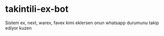 # takintili-ex-bot
Sistem ex, next, warex, favex kimi eklersen onun whatsapp durumunu takip ediyor kuzen
